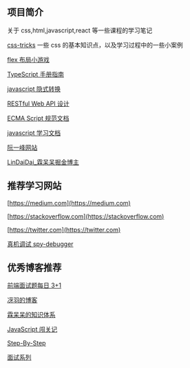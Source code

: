 ## 项目简介

关于 css,html,javascript,react 等一些课程的学习笔记

[css-tricks](https://css-tricks.com/)
一些 css 的基本知识点，以及学习过程中的一些小案例

[flex 布局小游戏](https://flexboxfroggy.com/)

[TypeScript 手册指南](https://www.tslang.cn/docs/handbook/basic-types.html)

[javascript 隐式转换](https://jsisweird.com/)

[RESTful Web API 设计](https://docs.microsoft.com/en-us/azure/architecture/best-practices/api-design#conform-to-http-semantics)

[ECMA Script 规范文档](https://262.ecma-international.org/)

[javascript 学习文档](https://sinaad.github.io/)

[阮一峰网站](https://www.ruanyifeng.com/)

[LinDaiDai\_霖呆呆掘金博主](https://juejin.cn/user/360295513463912/posts)

## 推荐学习网站

[https://medium.com](https://medium.com)

[https://stackoverflow.com](https://stackoverflow.com)

[https://twitter.com](https://twitter.com)

[真机调试 spy-debugger](https://github.com/wuchangming/spy-debugger)

## 优秀博客推荐

[前端面试题每日 3+1](https://github.com/1684838553/fe-interview)

[冴羽的博客](https://github.com/mqyqingfeng/Blog/blob/master/README.md)

[霖呆呆的知识体系](https://github.com/LinDaiDai/niubility-coding-js)

[JavaScript 闯关记](https://github.com/stone0090/javascript-lessons)

[Step-By-Step](https://github.com/YvetteLau/Step-By-Step)

[面试系列](https://github.com/YvetteLau/Blog)
